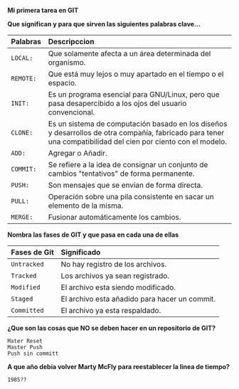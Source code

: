 
**Mi primera tarea en GIT**

**Que significan y para que sirven las siguientes palabras clave...**

| Palabras | Descripccion |
| :------------- | :------------- |
|```LOCAL:```| Que solamente afecta a un área determinada del organismo.    |
|```REMOTE:```| Que está muy lejos o muy apartado en el tiempo o el espacio.  |
|```INIT:```| Es un programa esencial para GNU/Linux, pero que pasa desapercibido a los ojos del usuario convencional. |
|```CLONE:```| Es un sistema de computación basado en los diseños y desarrollos de otra compañía, fabricado para tener una compatibilidad del cien por ciento con el modelo. |
|```ADD:```| Agregar o Añadir. |
|```COMMIT:```| Se refiere a la idea de consignar un conjunto de cambios "tentativos" de forma permanente. |
|```PUSH:```| Son mensajes que se envían de forma directa.|
|```PULL:```| Operación sobre una pila consistente en sacar un elemento de la misma.|
|```MERGE:```| Fusionar automáticamente los cambios.



**Nombra las fases de GIT y que pasa en cada una de ellas**

| Fases de Git | Significado |
| :------------- | :------------- |
|```Untracked```| No hay registro de los archivos.    |
|```Tracked```|Los archivos ya sean registrado. |
|```Modified```| El archivo esta siendo modificado.    |
|```Staged```| El archivo esta añadido para hacer un commit.    |
|```Committed```| El archivo ya esta respaldado.   |

**¿Que son las cosas que NO se deben hacer en un repositorio de GIT?**
```
Mater Reset
Master Push
Push sin committ
```
**A que año debía volver Marty McFly para reestablecer la linea de tiempo?**
```
1985??
```
